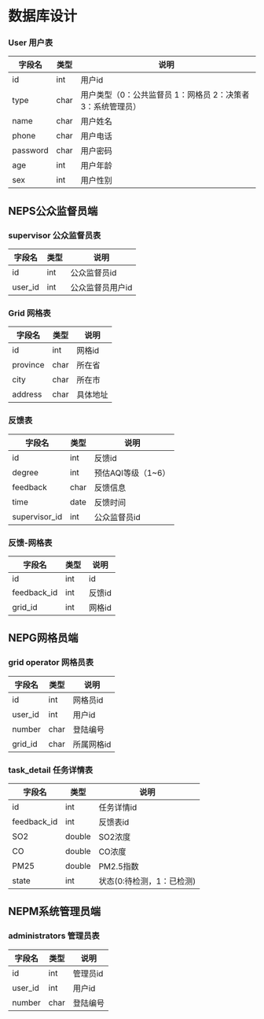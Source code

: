 # 数据库设计

### User 用户表

| 字段名   | 类型 | 说明                                                         |
| -------- | ---- | ------------------------------------------------------------ |
| id       | int  | 用户id                                                       |
| type     | char | 用户类型（0：公共监督员   1：网格员   2：决策者   3：系统管理员） |
| name     | char | 用户姓名                                                     |
| phone    | char | 用户电话                                                     |
| password | char | 用户密码                                                     |
| age      | int  | 用户年龄                                                     |
| sex      | int  | 用户性别                                                     |

## NEPS公众监督员端

### supervisor 公众监督员表

| 字段名  | 类型 | 说明             |
| ------- | ---- | ---------------- |
| id      | int  | 公众监督员id     |
| user_id | int  | 公众监督员用户id |



### Grid 网格表

| 字段名   | 类型 | 说明     |
| -------- | ---- | -------- |
| id       | int  | 网格id   |
| province | char | 所在省   |
| city     | char | 所在市   |
| address  | char | 具体地址 |

### 反馈表

| 字段名        | 类型 | 说明               |
| ------------- | ---- | ------------------ |
| id            | int  | 反馈id             |
| degree        | int  | 预估AQI等级（1~6） |
| feedback      | char | 反馈信息           |
| time          | date | 反馈时间           |
| supervisor_id | int  | 公众监督员id       |

### 反馈-网格表

| 字段名      | 类型 | 说明   |
| ----------- | ---- | ------ |
| id          | int  | id     |
| feedback_id | int  | 反馈id |
| grid_id     | int  | 网格id |

## NEPG网格员端

### grid operator 网格员表

| 字段名  | 类型 | 说明       |
| ------- | ---- | ---------- |
| id      | int  | 网格员id   |
| user_id | int  | 用户id     |
| number  | char | 登陆编号   |
| grid_id | char | 所属网格id |

### task_detail 任务详情表

| 字段名      | 类型   | 说明                      |
| ----------- | ------ | ------------------------- |
| id          | int    | 任务详情id                |
| feedback_id | int    | 反馈表id                  |
| SO2         | double | SO2浓度                   |
| CO          | double | CO浓度                    |
| PM25        | double | PM2.5指数                 |
| state       | int    | 状态(0:待检测，1：已检测) |

## NEPM系统管理员端

### administrators 管理员表

| 字段名  | 类型 | 说明     |
| ------- | ---- | -------- |
| id      | int  | 管理员id |
| user_id | int  | 用户id   |
| number  | char | 登陆编号 |